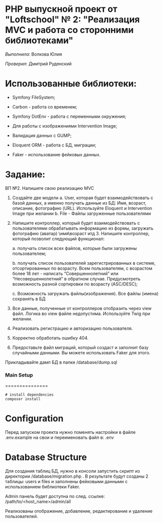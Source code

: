 PHP выпускной проект от "Loftschool" № 2: "Реализация MVC и работа со сторонними библиотеками"
================================================================================

*Выполнила*:  Волкова Юлия

*Проверил*: Дмитрий Руденский

Использованные библиотеки:
===========================

-   Symfony FileSystem;

-   Carbon - работа со временем;

-   Symfony DotEnv - работа с переменными окружения;

-   Для работы с изображениями Intervention Image;

-   Валидация данных с GUMP;

-   Eloquent ORM - работа с БД, миграции;

-   Faker - использование фейковых данных.


Задание:
========

ВП №2. Напишите свою реализацию MVC 
 
1. Создайте две модели a. User, которая будет взаимодействовать с базой данных, а именно
   получать данные из БД: Имя, возраст, описание, фотографию (URL).
   Используйте Eloquent и Intervention Image при желании 
   b. File - Файлы загруженные пользователями

2. Напишите контроллер, который будет взаимодействовать с пользователями
   обрабатывать информацию из формы, загружать фотографию (аватар)
   \имя\возраст итд 3. Напишите контроллер, который позволит следующий функционал:
    
    a. получать список всех файлов, которые были загружены пользователем;
     
    b. получать список пользователей зарегистрированных в системе,
       отсортированных по возрасту. Всем пользователям, с возрастом более
       18 лет - написать “Совершеннолетний” или “Несовершеннолетний” в обратном случае.
       Предусмотреть возможность разной сортировки по возрасту (ASC/DESC);
       
    c. Возможность загружать файлы(изображения). Все файлы (имена) сохранять в БД
     
4. Все данные, полученные от контроллеров отобразить через view файл. Логика во view файле недопустима.
   Используйте Twig при желании.

5. Реализовать регистрацию и авторизацию пользователя.
 
6. Корректно обработать ошибку 404.

7. Предоставьте файл миграций, который создаст и заполнит базу случайными данными.
   Вы можете использовать Faker для этого.
 
Прикладывайте дамп БД в папке /database/dump.sql 

### Main Setup
===============

``` console
# install dependencies
composer install
```

Configuration
=============

Перед запуском проекта нужно поменять настройки в файле .env.example на свои и переименовать файл
в: .env


Database Structure
======================

Для создания таблиц БД, нужно в консоли запустить скрипт из директории
/database/migration.php . В результате будут созданы 2 таблицы: users и files и 
заполнены фейковыми данными с использованием библиотеки Faker.

Admin панель будет доступна по след. ссылке: /path/to/<host_name>/admin/all

Реализованы отображение, добавление, редактирование и удаление пользователей.

